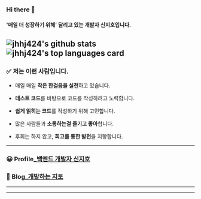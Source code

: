 ### Hi there 👋
<!-- ### This is Jiho Shin, a developer who constantly strives to 'grow more every day'. -->
#### '매일 더 성장하기 위해' 달리고 있는 개발자 신지호입니다.

![jhhj424's github stats](https://github-readme-stats.vercel.app/api?username=jhhj424&show_icons=true)
![jhhj424's top languages card](https://github-readme-stats.vercel.app/api/top-langs/?username=jhhj424&layout=compact&hide=Jupyter%20Notebook)
---


### ✅ 저는 이런 사람입니다.

- 매일 매일 **작은 한걸음을 실천**하고 있습니다.

- **테스트 코드**를 바탕으로 코드를 작성하려고 노력합니다.

- **쉽게 읽히는 코드**를 작성하기 위해 고민합니다.

- 많은 사람들과 **소통하는걸 즐기고 좋아**합니다.

- 후회는 하지 않고, **회고를 통한 발전**을 지향합니다.

<!-- ### ✅ 저는 이런 팀과 일 하고 싶습니다.

- **커뮤니케이션을 중요시 하는 팀에서** 고민을 나누고 소통하고 싶습니다.

- **함께 자랄 수 있는 팀의 일원**이 되고 싶습니다. ( * 함께 자라다 : 협력하고 학습해서 성장하다. ) -->

---

### 😀 Profile_[백엔드 개발자 신지호](https://dev-shinjiho.netlify.app/)

### 📖 Blog_[개발하는 지토](https://jhhj424.tistory.com/)

---

<!-- 📋Notion - [RESUME](https://www.notion.so/RESUME-7b75f185935b407f84b5f35bc21a03ac) -->
---

<!-- https://github.com/anuraghazra/github-readme-stats -->
<!--
**jhhj424/jhhj424** is a ✨ _special_ ✨ repository because its `README.md` (this file) appears on your GitHub profile.

Here are some ideas to get you started:

- 🔭 I’m currently working on ...
- 🌱 I’m currently learning ...
- 👯 I’m looking to collaborate on ...
- 🤔 I’m looking for help with ...
- 💬 Ask me about ...
- 📫 How to reach me: ...
- 😄 Pronouns: ...
- ⚡ Fun fact: ...
-->
